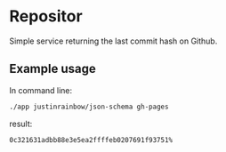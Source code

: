 # Repositor

Simple service returning the last commit hash on Github.

## Example usage

In command line:
```bash
./app justinrainbow/json-schema gh-pages
```
result:
```
0c321631adbb88e3e5ea2ffffeb0207691f93751%
```